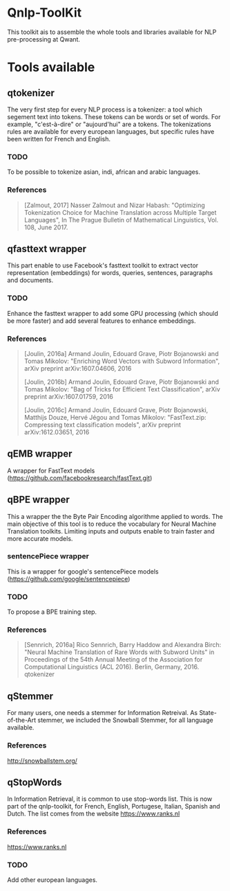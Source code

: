 # Qnlp-ToolKit

This toolkit ais to assemble the whole tools and libraries available for NLP pre-processing at Qwant.

# Tools available
## qtokenizer
The very first step for every NLP process is a tokenizer: a tool which segement text into tokens. These tokens  can be words or set of words. For example, "c'est-à-dire" or "aujourd'hui" are a tokens. The tokenizations rules are available for every european languages, but specific rules have been written for French and English.
### TODO
To be possible to tokenize asian, indi, african and arabic languages.
### References
> [Zalmout, 2017]	Nasser Zalmout and Nizar Habash: "Optimizing Tokenization Choice for Machine Translation across Multiple Target Languages", In The Prague Bulletin of Mathematical Linguistics, Vol. 108, June 2017.
>
## qfasttext wrapper
This part enable to use Facebook's fasttext toolkit to extract vector representation (embeddings) for words, queries, sentences, paragraphs and documents.
### TODO
Enhance the fasttext wrapper to add some GPU processing (which should be more faster) and add several features to enhance embeddings.
### References
> [Joulin, 2016a]	Armand Joulin, Edouard Grave, Piotr Bojanowski and Tomas Mikolov: "Enriching Word Vectors with Subword Information", arXiv preprint arXiv:1607.04606, 2016
>
> [Joulin, 2016b]	Armand Joulin, Edouard Grave, Piotr Bojanowski and Tomas Mikolov: "Bag of Tricks for Efficient Text Classification", arXiv preprint arXiv:1607.01759, 2016
>
> [Joulin, 2016c]	Armand Joulin, Edouard Grave, Piotr Bojanowski, Matthijs Douze,  Hervé Jégou and Tomas Mikolov: "FastText.zip: Compressing text classification models", arXiv preprint arXiv:1612.03651, 2016


## qEMB wrapper
A wrapper for FastText models (https://github.com/facebookresearch/fastText.git)
## qBPE wrapper
This a wrapper the the Byte Pair Encoding algorithme applied to words. The main objective of this tool is to reduce the vocabulary for Neural Machine Translation toolkits. Limiting inputs and outputs enable to train faster and more accurate models.
### sentencePiece wrapper
This is a wrapper for google's sentencePiece models (https://github.com/google/sentencepiece)
### TODO
To propose a BPE training step.
### References
> [Sennrich, 2016a]	Rico Sennrich, Barry Haddow and Alexandra Birch: "Neural Machine Translation of Rare Words with Subword Units" in Proceedings of the 54th Annual Meeting of the Association for Computational Linguistics (ACL 2016). Berlin, Germany, 2016. qtokenizer

## qStemmer
For many users, one needs a stemmer for Information Retreival. As State-of-the-Art stemmer, we included the Snowball Stemmer, for all language available.
### References
http://snowballstem.org/

## qStopWords
In Information Retrieval, it is common to use stop-words list. This is now part of the qnlp-toolkit, for French, English, Portugese, Italian, Spanish and Dutch. The list comes from the website https://www.ranks.nl

### References
https://www.ranks.nl
### TODO
Add other european languages.
